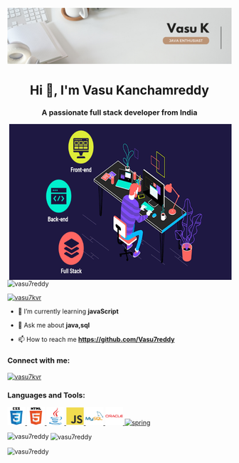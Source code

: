 ![log](https://github.com/Vasu7reddy/audiofiles/blob/main/White%20Minimalist%20Corporate%20Personal%20Profile%20LinkedIn%20Banner.png?raw=true)
<h1 align="center">Hi 👋, I'm Vasu Kanchamreddy</h1>
<h3 align="center">A passionate full stack developer from India</h3>
<img align="right" alt="Coding" height="350" width="500" src="https://github.com/Vasu7reddy/audiofiles/blob/main/full-stack-development.gif?raw=true">
<p align="left"> <img src="https://komarev.com/ghpvc/?username=vasu7reddy&label=Profile%20views&color=0e75b6&style=flat" alt="vasu7reddy" /> </p>

<p align="left"> <a href="https://twitter.com/vasu7kvr" target="blank"><img src="https://img.shields.io/twitter/follow/vasu7kvr?logo=twitter&style=for-the-badge" alt="vasu7kvr" /></a> </p>

- 🌱 I’m currently learning **javaScript**

- 💬 Ask me about **java,sql**

- 📫 How to reach me **https://github.com/Vasu7reddy**

<h3 align="left">Connect with me:</h3>
<p align="left">
<a href="https://twitter.com/vasu7kvr" target="blank"><img align="center" src="https://raw.githubusercontent.com/rahuldkjain/github-profile-readme-generator/master/src/images/icons/Social/twitter.svg" alt="vasu7kvr" height="30" width="40" /></a>
</p>

<h3 align="left">Languages and Tools:</h3>
<p align="left"> <a href="https://www.w3schools.com/css/" target="_blank" rel="noreferrer"> <img src="https://raw.githubusercontent.com/devicons/devicon/master/icons/css3/css3-original-wordmark.svg" alt="css3" width="40" height="40"/> </a> <a href="https://www.w3.org/html/" target="_blank" rel="noreferrer"> <img src="https://raw.githubusercontent.com/devicons/devicon/master/icons/html5/html5-original-wordmark.svg" alt="html5" width="40" height="40"/> </a> <a href="https://www.java.com" target="_blank" rel="noreferrer"> <img src="https://raw.githubusercontent.com/devicons/devicon/master/icons/java/java-original.svg" alt="java" width="40" height="40"/> </a> <a href="https://developer.mozilla.org/en-US/docs/Web/JavaScript" target="_blank" rel="noreferrer"> <img src="https://raw.githubusercontent.com/devicons/devicon/master/icons/javascript/javascript-original.svg" alt="javascript" width="40" height="40"/> </a> <a href="https://www.mysql.com/" target="_blank" rel="noreferrer"> <img src="https://raw.githubusercontent.com/devicons/devicon/master/icons/mysql/mysql-original-wordmark.svg" alt="mysql" width="40" height="40"/> </a> <a href="https://www.oracle.com/" target="_blank" rel="noreferrer"> <img src="https://raw.githubusercontent.com/devicons/devicon/master/icons/oracle/oracle-original.svg" alt="oracle" width="40" height="40"/> </a> <a href="https://spring.io/" target="_blank" rel="noreferrer"> <img src="https://www.vectorlogo.zone/logos/springio/springio-icon.svg" alt="spring" width="40" height="40"/> </a> </p>

<p><img align="left" src="https://github-readme-stats.vercel.app/api/top-langs?username=vasu7reddy&show_icons=true&locale=en&layout=compact" alt="vasu7reddy" /></p>

<p>&nbsp;<img align="center" src="https://github-readme-stats.vercel.app/api?username=vasu7reddy&show_icons=true&locale=en" alt="vasu7reddy" /></p>

<p><img align="center" src="https://github-readme-streak-stats.herokuapp.com/?user=vasu7reddy&" alt="vasu7reddy" /></p>

